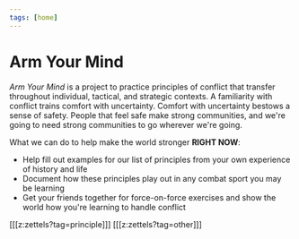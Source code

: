 ```yaml
---
tags: [home]
---
```


# Arm Your Mind

*Arm Your Mind* is a project to practice principles of conflict that transfer throughout individual, tactical, and strategic contexts. A familiarity with conflict trains comfort with uncertainty. Comfort with uncertainty bestows a sense of safety. People that feel safe make strong communities, and we're going to need strong communities to go wherever we're going.

What we can do to help make the world stronger **RIGHT NOW**:
* Help fill out examples for our list of principles from your own experience of history and life
* Document how these principles play out in any combat sport you may be learning
* Get your friends together for force-on-force exercises and show the world how you're learning to handle conflict

[[[z:zettels?tag=principle]]]
[[[z:zettels?tag=other]]]


